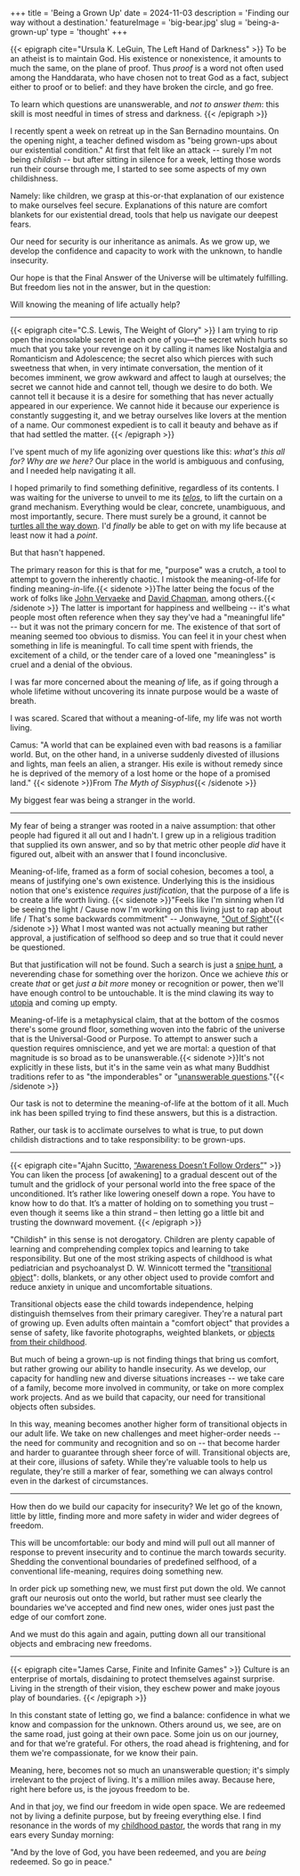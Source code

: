 +++
title = 'Being a Grown Up'
date = 2024-11-03
description = 'Finding our way without a destination.'
featureImage = 'big-bear.jpg'
slug = 'being-a-grown-up'
type = 'thought'
+++

{{< epigraph cite="Ursula K. LeGuin, The Left Hand of Darkness" >}} To be an
atheist is to maintain God. His existence or nonexistence, it amounts to much
the same, on the plane of proof. Thus _proof_ is a word not often used among the
Handdarata, who have chosen not to treat God as a fact, subject either to proof
or to belief: and they have broken the circle, and go free.

To learn which questions are unanswerable, and _not to answer them_: this skill
is most needful in times of stress and darkness. {{< /epigraph >}}

I recently spent a week on retreat up in the San Bernadino mountains. On the
opening night, a teacher defined wisdom as "being grown-ups about our
existential condition." At first that felt like an attack -- surely I'm not
being _childish_ -- but after sitting in silence for a week, letting those words
run their course through me, I started to see some aspects of my own
childishness.

Namely: like children, we grasp at this-or-that explanation of our existence to
make ourselves feel secure. Explanations of this nature are comfort blankets for
our existential dread, tools that help us navigate our deepest fears.

Our need for security is our inheritance as animals. As we grow up, we develop
the confidence and capacity to work with the unknown, to handle insecurity.

Our hope is that the Final Answer of the Universe will be ultimately fulfilling.
But freedom lies not in the answer, but in the question:

Will knowing the meaning of life actually help?

---

{{< epigraph cite="C.S. Lewis, The Weight of Glory" >}} I am trying to rip open
the inconsolable secret in each one of you—the secret which hurts so much that
you take your revenge on it by calling it names like Nostalgia and Romanticism
and Adolescence; the secret also which pierces with such sweetness that when, in
very intimate conversation, the mention of it becomes imminent, we grow awkward
and affect to laugh at ourselves; the secret we cannot hide and cannot tell,
though we desire to do both. We cannot tell it because it is a desire for
something that has never actually appeared in our experience. We cannot hide it
because our experience is constantly suggesting it, and we betray ourselves like
lovers at the mention of a name. Our commonest expedient is to call it beauty
and behave as if that had settled the matter. {{< /epigraph >}}

I've spent much of my life agonizing over questions like this: _what's this all
for? Why are we here?_ Our place in the world is ambiguous and confusing, and I
needed help navigating it all.

I hoped primarily to find something definitive, regardless of its contents. I
was waiting for the universe to unveil to me its
_[telos](https://en.wikipedia.org/wiki/Teleology)_, to lift the curtain on a
grand mechanism. Everything would be clear, concrete, unambiguous, and most
importantly, secure. There must surely be a ground, it cannot be
[turtles all the way down](https://en.wikipedia.org/wiki/Turtles_all_the_way_down).
I'd _finally_ be able to get on with my life because at least now it had a
_point_.

But that hasn't happened.

The primary reason for this is that for me, "purpose" was a crutch, a tool to
attempt to govern the inherently chaotic. I mistook the meaning-of-life for
finding meaning-_in_-life.{{< sidenote >}}The latter being the focus of the work
of folks like [John Vervaeke](https://youtu.be/yImlXr5Tr8g?t=99) and
[David Chapman](https://meaningness.com/), among others.{{< /sidenote >}} The
latter is important for happiness and wellbeing -- it's what people most often
reference when they say they've had a "meaningful life" -- but it was not the
primary concern for me. The existence of that sort of meaning seemed too obvious
to dismiss. You can feel it in your chest when something in life is meaningful.
To call time spent with friends, the excitement of a child, or the tender care
of a loved one "meaningless" is cruel and a denial of the obvious.

I was far more concerned about the meaning _of_ life, as if going through a
whole lifetime without uncovering its innate purpose would be a waste of breath.

I was scared. Scared that without a meaning-of-life, my life was not worth
living.

Camus: "A world that can be explained even with bad reasons is a familiar world.
But, on the other hand, in a universe suddenly divested of illusions and lights,
man feels an alien, a stranger. His exile is without remedy since he is deprived
of the memory of a lost home or the hope of a promised land."
{{< sidenote >}}From _The Myth of Sisyphus_{{< /sidenote >}}

My biggest fear was being a stranger in the world.

---

My fear of being a stranger was rooted in a naive assumption: that other people
had figured it all out and I hadn't. I grew up in a religious tradition that
supplied its own answer, and so by that metric other people _did_ have it
figured out, albeit with an answer that I found inconclusive.

Meaning-of-life, framed as a form of social cohesion, becomes a tool, a means of
justifying one's own existence. Underlying this is the insidious notion that
one's existence _requires justification_, that the purpose of a life is to
create a life worth living. {{< sidenote >}}"Feels like I'm sinning when I’d be
seeing the light / Cause now I'm working on this living just to rap about life /
That's some backwards commitment" -- Jonwayne,
["Out of Sight"](https://www.youtube.com/watch?v=l4F21FUL1b8){{< /sidenote >}}
What I most wanted was not actually meaning but rather approval, a justification
of selfhood so deep and so true that it could never be questioned.

But that justification will not be found. Such a search is just a
[snipe hunt](https://en.wikipedia.org/wiki/Snipe_hunt), a neverending chase for
something over the horizon. Once we achieve _this_ or create _that_ or get _just
a bit more_ money or recognition or power, then we'll have enough control to be
untouchable. It is the mind clawing its way to
[utopia](https://en.wikipedia.org/wiki/Utopia#:~:text=meant%20any%20non%2Dexistent%20society)
and coming up empty.

Meaning-of-life is a metaphysical claim, that at the bottom of the cosmos
there's some ground floor, something woven into the fabric of the universe that
is the Universal-Good or Purpose. To attempt to answer such a question requires
omniscience, and yet we are mortal: a question of that magnitude is so broad as
to be unanswerable.{{< sidenote >}}It's not explicitly in these lists, but it's
in the same vein as what many Buddhist traditions refer to as "the
imponderables" or
"[unanswerable questions](https://en.wikipedia.org/wiki/The_unanswerable_questions)."{{< /sidenote >}}

Our task is not to determine the meaning-of-life at the bottom of it all. Much
ink has been spilled trying to find these answers, but this is a distraction.

Rather, our task is to acclimate ourselves to what is true, to put down childish
distractions and to take responsibility: to be grown-ups.

---

{{< epigraph cite="Ajahn Sucitto, [&ldquo;Awareness Doesn&rsquo;t Follow Orders&rdquo;](https://ajahnsucitto.org/articles/awareness-doesnt-follow-orders/)" >}}
You can liken the process [of awakening] to a gradual descent out of the tumult
and the gridlock of your personal world into the free space of the
unconditioned. It’s rather like lowering oneself down a rope. You have to know
how to do that. It’s a matter of holding on to something you trust – even though
it seems like a thin strand – then letting go a little bit and trusting the
downward movement. {{< /epigraph >}}

"Childish" in this sense is not derogatory. Children are plenty capable of
learning and comprehending complex topics and learning to take responsibility.
But one of the most striking aspects of childhood is what pediatrician and
psychoanalyst D. W. Winnicott termed the
"[transitional object](https://dictionary.apa.org/transitional-object)": dolls,
blankets, or any other object used to provide comfort and reduce anxiety in
unique and uncomfortable situations.

Transitional objects ease the child towards independence, helping distinguish
themselves from their primary caregiver. They're a natural part of growing up.
Even adults often maintain a "comfort object" that provides a sense of safety,
like favorite photographs, weighted blankets, or
[objects from their childhood](https://www.upi.com/Odd_News/2012/02/21/35-percent-of-British-adults-sleep-with-bear/UPI-49791329806031/).

But much of being a grown-up is not finding things that bring us comfort, but
rather growing our ability to handle insecurity. As we develop, our capacity for
handling new and diverse situations increases -- we take care of a family,
become more involved in community, or take on more complex work projects. And as
we build that capacity, our need for transitional objects often subsides.

In this way, meaning becomes another higher form of transitional objects in our
adult life. We take on new challenges and meet higher-order needs -- the need
for community and recognition and so on -- that become harder and harder to
guarantee through sheer force of will. Transitional objects are, at their core,
illusions of safety. While they're valuable tools to help us regulate, they're
still a marker of fear, something we can always control even in the darkest of
circumstances.

---

How then do we build our capacity for insecurity? We let go of the known, little
by little, finding more and more safety in wider and wider degrees of freedom.

This will be uncomfortable: our body and mind will pull out all manner of
response to prevent insecurity and to continue the march towards security.
Shedding the conventional boundaries of predefined selfhood, of a conventional
life-meaning, requires doing something new.

In order pick up something new, we must first put down the old. We cannot graft
our neurosis out onto the world, but rather must see clearly the boundaries
we've accepted and find new ones, wider ones just past the edge of our comfort
zone.

And we must do this again and again, putting down all our transitional objects
and embracing new freedoms.

---

{{< epigraph cite="James Carse, Finite and Infinite Games" >}} Culture is an
enterprise of mortals, disdaining to protect themselves against surprise. Living
in the strength of their vision, they eschew power and make joyous play of
boundaries. {{< /epigraph >}}

In this constant state of letting go, we find a balance: confidence in what we
know and compassion for the unknown. Others around us, we see, are on the same
road, just going at their own pace. Some join us on our journey, and for that
we're grateful. For others, the road ahead is frightening, and for them we're
compassionate, for we know their pain.

Meaning, here, becomes not so much an unanswerable question; it's simply
irrelevant to the project of living. It's a million miles away. Because here,
right here before us, is the joyous freedom to be.

And in that joy, we find our freedom in wide open space. We are redeemed not by
living a definite purpose, but by freeing everything else. I find resonance in
the words of my
[childhood pastor](https://thealabamabaptist.org/jim-barnette-longtime-pastor-and-samford-professor-dies-at-age-59/#:~:text=you%20have%20been%20redeemed%20and%20you%20are%20being%20redeemed),
the words that rang in my ears every Sunday morning:

"And by the love of God, you have been redeemed, and you are _being_ redeemed.
So go in peace."
